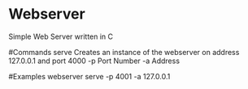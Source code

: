 # Webserver
Simple Web Server written in C

#Commands
serve	Creates an instance of the webserver on address 127.0.0.1 and port 4000
	-p 	Port Number
	-a	Address
	
#Examples
webserver serve -p 4001 -a 127.0.0.1